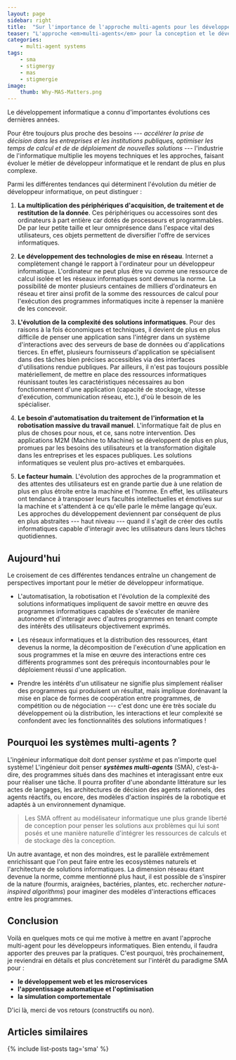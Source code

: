 ```yaml
---
layout: page
sidebar: right
title:  "Sur l'importance de l'approche multi-agents pour les développeurs"
teaser: "L'approche <em>multi-agents</em> pour la conception et le développement de solutions informatiques apporte au moins deux avantages pour le développeur : la prise en compte ressources matérielles, très tôt dans la conception, et une meilleure appréhension de la complexité des solutions."
categories:
    - multi-agent systems
tags:
    - sma
    - stigmergy
    - mas
    - stigmergie
image:
    thumb: Why-MAS-Matters.png
---
```


Le développement informatique a connu d'importantes évolutions ces dernières années.

Pour être toujours plus proche des besoins --- *accélérer la prise de décision dans les entreprises et les institutions publiques, optimiser les temps de calcul et de de déploiement de nouvelles solutions* --- l'industrie de l'informatique multiplie les moyens techniques et les approches, faisant évoluer le métier de développeur informatique et le rendant de plus en plus complexe. 

Parmi les différentes tendances qui déterminent l'évolution du métier de développeur informatique, on peut distinguer : 

1. **La multiplication des périphériques d'acquisition, de traitement et de restitution de la donnée**. Ces périphériques ou accessoires sont des ordinateurs à part entière car dotés de processeurs et programmables. De par leur petite taille et leur omniprésence dans l'espace vital des utilisateurs, ces objets permettent de diversifier l'offre de services informatiques.
   
2. **Le développement des technologies de mise en réseau**. Internet a complètement changé le rapport à l'ordinateur pour un développeur informatique. L'ordinateur ne peut plus être vu comme une ressource de calcul isolée et les réseaux informatiques sont devenus la norme. La possibilité de monter plusieurs centaines de milliers d'ordinateurs en réseau et tirer ainsi profit de la somme des ressources de calcul pour l'exécution des programmes informatiques incite à repenser la manière de les concevoir.
   
3. **L'évolution de la complexité des solutions informatiques**. Pour des raisons à la fois économiques et techniques, il devient de plus en plus difficile de penser une application sans l'intégrer dans un système d'interactions avec des serveurs de base de données ou d'applications tierces. En effet, plusieurs fournisseurs d'application se spécialisent dans des tâches bien précises accessibles via des interfaces d'utilisations rendue publiques. Par ailleurs, il n'est pas toujours possible matériellement, de mettre en place des ressources informatiques réunissant toutes les caractéristiques nécessaires au bon fonctionnement d'une application (capacité de stockage, vitesse d'exécution, communication réseau, etc.), d'où le besoin de les spécialiser.
   
4. **Le besoin d'automatisation du traitement de l'information et la robotisation massive du travail manuel**. L'informatique fait de plus en plus de choses pour nous, et ce, sans notre intervention. Des applications M2M (Machine to Machine) se développent de plus en plus, promues par les besoins des utilisateurs et la transformation digitale dans les entreprises et les espaces publiques. Les solutions informatiques se veulent plus pro-actives et embarquées.
   
5. **Le facteur humain**. L'évolution des approches de la programmation et des attentes des utilisateurs est en grande partie due à une relation de plus en plus étroite entre la machine et l'homme. En effet, les utilisateurs ont tendance à transposer leurs facultés intellectuelles et émotives sur la machine et s'attendent à ce qu'elle parle le même langage qu'eux. Les approches du développement deviennent par conséquent de plus en plus abstraites --- haut niveau --- quand il s'agit de créer des outils informatiques capable d'interagir avec les utilisateurs dans leurs tâches quotidiennes.

## Aujourd'hui

Le croisement de ces différentes tendances entraîne un changement de perspectives important pour le métier de développeur informatique. 

- L'automatisation, la robotisation et l'évolution de la complexité des solutions informatiques impliquent de savoir mettre en œuvre des programmes informatiques capables de s'exécuter de manière autonome et d'interagir avec d'autres programmes en tenant compte des intérêts des utilisateurs objectivement exprimés.
  
- Les réseaux informatiques et la distribution des ressources, étant devenus la norme, la décomposition de l'exécution d'une application en sous programmes et la mise en œuvre des interactions entre ces différents programmes sont des prérequis incontournables pour le déploiement réussi d'une application.
  
- Prendre les intérêts d'un utilisateur ne signifie plus simplement réaliser des programmes qui produisent un résultat, mais implique dorénavant la mise en place de formes de coopération entre programmes, de compétition ou de négociation --- c'est donc une ère très sociale du développement où la distribution, les interactions et leur complexité se confondent avec les fonctionnalités des solutions informatiques !

## Pourquoi les systèmes multi-agents ?

L'ingénieur informatique doit dont penser *système* et pas n'importe quel système! L'ingénieur doit penser __*systèmes multi-agents*__ (SMA), c’est-à-dire, des programmes  situés dans des machines et interagissant entre eux pour réaliser une tâche. Il pourra profiter d'une abondante littérature sur les actes de langages, les architectures de décision des agents rationnels, des agents réactifs, ou encore, des modèles d'action inspirés de la robotique et adaptés à un environnement dynamique.

> Les SMA offrent au modélisateur informatique une plus grande liberté de conception pour penser les solutions aux problèmes qui lui sont posés et une manière naturelle d'intégrer les ressources de calculs et de stockage dès la conception.

Un autre avantage, et non des moindres, est le parallèle extrêmement enrichissant que l'on peut faire entre les ecosystèmes naturels et l'architecture de solutions informatiques. La dimension réseau étant devenue la norme, comme mentionné plus haut, il est possible de s'inspirer de la nature (fourmis, araignées, bactéries, plantes, etc. rechercher *nature-inspired algorithms*) pour imaginer des modèles d'interactions efficaces entre les programmes.

## Conclusion

Voilà en quelques mots ce qui me motive à mettre en avant l'approche multi-agent pour les développeurs informatiques. Bien entendu, il faudra apporter des preuves par la pratiques. C'est pourquoi, très prochainement, je reviendrai en détails et plus concrètement sur l'intérêt du paradigme SMA pour  :
- **le développement web et les microservices**
- **l'apprentissage automatique et l'optimisation** 
- **la simulation comportementale**

D'ici là, merci de vos retours (constructifs ou non).


## Articles similaires

{% include list-posts tag='sma' %}